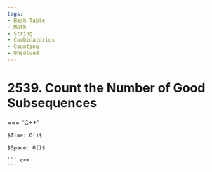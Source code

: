 ```yaml
---
tags:
- Hash Table
- Math
- String
- Combinatorics
- Counting
- Unsolved
---
```



# 2539. Count the Number of Good Subsequences

=== "C++"

    $Time: O()$

    $Space: O()$

    ``` c++
    ```